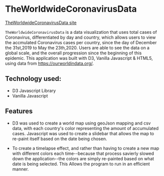 # TheWorldwideCoronavirusData

[TheWorldwideCoronavirusData site](https://natalieCC.github.io/WorldwideCovid19DataVisualization/)

`TheWorldwideCoronavirusData` is a data visualization that uses total cases of Coronavirus, differentiated by day and country, which allows users to view the accmulated Coronavirus cases per country, since the day of December the 31st,2019 to May the 23th,2020. Users are able to see the data on a global scale, and the overall progression since the beginning of this epidemic.
This application was built with D3, Vanilla Javascript & HTML5, using data from https://ourworldindata.org/.

## Technology used:
* D3 Javascript Library
* Vanilla Javascript

## Features
* D3 was used to create a world map using geoJson mapping and csv data, with each country's color representing the amount of accumulated cases. Javascript was used to create a slidebar that allows the map to re-paint itself based on the date being chosen.

* To create a timelapse effect, and rather than having to create a new map with different colors each time--because that process savierly slowed down the application--the colors are simply re-painted based on what date is being selected. This Allows the program to run in an efficient manner.  


